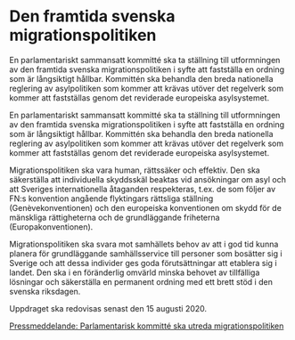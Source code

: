 # Den framtida svenska migrationspolitiken

En parlamentariskt sammansatt kommitté ska ta ställning till utformningen av den framtida svenska migrationspolitiken i syfte att fastställa en ordning som är långsiktigt hållbar. Kommittén ska behandla den breda nationella reglering av asylpolitiken som kommer att krävas utöver det regelverk som kommer att fastställas genom det reviderade europeiska asylsystemet.

En parlamentariskt sammansatt kommitté ska ta ställning till utformningen av den framtida svenska migrationspolitiken i syfte att fastställa en ordning som är långsiktigt hållbar. Kommittén ska behandla den breda nationella reglering av asylpolitiken som kommer att krävas utöver det regelverk som kommer att fastställas genom det reviderade europeiska asylsystemet.

Migrationspolitiken ska vara human, rättssäker och effektiv. Den ska säkerställa att individuella skyddsskäl beaktas vid ansökningar om asyl och att Sveriges internationella åtaganden respekteras, t.ex. de som följer av FN:s konvention angående flyktingars rättsliga ställning (Genèvekonventionen) och den europeiska konventionen om skydd för de mänskliga rättigheterna och de grundläggande friheterna (Europakonventionen).

Migrationspolitiken ska svara mot samhällets behov av att i god tid kunna planera för grundläggande samhällsservice till personer som bosätter sig i Sverige och att dessa individer ges goda förutsättningar att etablera sig i landet. Den ska i en föränderlig omvärld minska behovet av tillfälliga lösningar och säkerställa en permanent ordning med ett brett stöd i den svenska riksdagen.

Uppdraget ska redovisas senast den 15 augusti 2020.

[Pressmeddelande: Parlamentarisk kommitté ska utreda migrationspolitiken](/pressmeddelanden/2019/06/parlamentarisk-kommitte-ska-utreda-migrationspolitiken/ "Parlamentarisk kommitté ska utreda migrationspolitiken")

